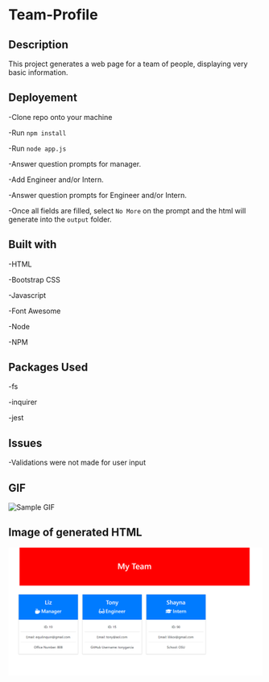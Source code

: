 # Team-Profile

## Description

This project generates a web page for a team of people, displaying very basic information.

## Deployement

-Clone repo onto your machine

-Run `npm install`

-Run `node app.js`

-Answer question prompts for manager.

-Add Engineer and/or Intern.

-Answer question prompts for Engineer and/or Intern.

-Once all fields are filled, select `No More` on the prompt and the html will generate into the `output` folder.

## Built with

-HTML

-Bootstrap CSS

-Javascript

-Font Awesome

-Node

-NPM

## Packages Used

-fs

-inquirer

-jest

## Issues

-Validations were not made for user input

## GIF

![Sample GIF](./images/ezgif.com-video-to-gif(1).gif)

## Image of generated HTML

![Sample Image](./images/team-profile.png)

